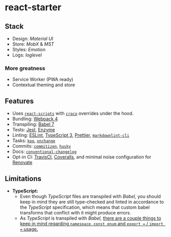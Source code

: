 # react-starter

<!-- [![Build Status](https://img.shields.io/travis/rafamel/react-starter/master.svg)](https://travis-ci.org/rafamel/react-starter)
[![Coverage](https://img.shields.io/coveralls/rafamel/react-starter/master.svg)](https://coveralls.io/github/rafamel/react-starter)
[![Dependencies](https://img.shields.io/david/rafamel/react-starter.svg)](https://david-dm.org/rafamel/react-starter)
[![License](https://img.shields.io/github/license/rafamel/react-starter.svg)](https://github.com/rafamel/react-starter/blob/master/LICENSE)

> A bells & whistles riseup based library starter. -->

## Stack

* Design: *Material UI*
* Store: *MobX* & *MST*
* Styles: *Emotion*
* Logs: *loglevel*

### More greatness

* Service Worker (PWA ready)
* Contextual theming and store

## Features

* Uses [`react-scripts`](https://github.com/facebook/create-react-app/) with [`craco`](https://github.com/sharegate/craco) overrides under the hood.
* Bundling: [Webpack 4](https://webpack.js.org/)
* Transpiling: [Babel 7](https://babeljs.io/)
* Tests: [Jest](https://jestjs.io/), [Enzyme](https://airbnb.io/enzyme/)
* Linting: [ESLint](https://github.com/eslint/eslint), [TypeScript 3](https://en.wikipedia.org/wiki/TypeScript), [Prettier](https://github.com/prettier/prettier), [`markdownlint-cli`](https://github.com/igorshubovych/markdownlint-cli)
* Tasks: [`kpo`](https://github.com/rafamel/kpo), [`onchange`](https://github.com/Qard/onchange)
* Commits: [`commitizen`](https://github.com/commitizen/cz-cli), [`husky`](https://github.com/typicode/husky)
* Docs: [`conventional-changelog`](https://github.com/conventional-changelog)
* Opt-in CI: [TravisCI](https://travis-ci.org/), [Coveralls](https://coveralls.io/), and minimal noise configuration for [Renovate](https://renovatebot.com/)

## Limitations

* **TypeScript:**
  * Even though *TypeScript* files are transpiled with *Babel,* you should keep in mind they are still type-checked and linted in accordance to the *TypeScript* specification, which means that custom babel transforms that conflict with it might produce errors.
  * As *TypeScript* is transpiled with *Babel,* [there are a couple things to keep in mind regarding `namespace`, `const enum` and `export =` / `import =` usage.](https://babeljs.io/docs/en/babel-plugin-transform-typescript)
